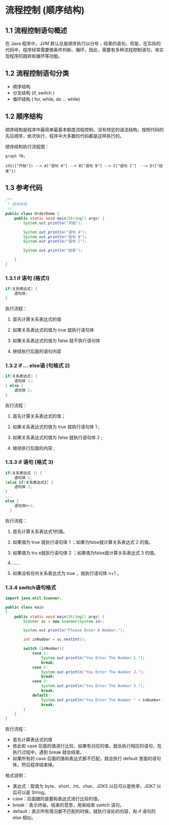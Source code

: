 # 流程控制 (顺序结构)

## 1.1 流程控制语句概述

在 Java 程序中，JVM 默认总是顺序执行以分号 `;` 结束的语句。但是，在实际的代码中，程序经常需要做条件判断、循环，因此，需要有多种流程控制语句，来实现程序的跳转和循环等功能。

## 1.2 流程控制语句分类

- 顺序结构
- 分支结构 (if,  switch )
- 循环结构 ( for,  while,  do ... while)

## 1.2 顺序结构

顺序结构是程序中最简单最基本额度流程控制，没有特定的语法结构，按照代码的先后顺序，依次执行，程序中大多数的代码都是这样执行的。

顺序结构执行流程图：

```mermaid
graph TB;

id1(["开始"]) --> A["语句 A"] --> B["语句 B"] --> C["语句 C"]  --> D(["结束"])
```



## 1.3 参考代码

```java
/**
 * 顺序结构
 */
public class OrderDemo {
    public static void main(String[] args) {
        System.out.println("开始");

        System.out.println("语句 A");
        System.out.println("语句 B");
        System.out.println("语句 C");

        System.out.println("结束");

    }
}
```



### 1.3.1 if 语句 (格式1)

```java
if(关系表达式) {
    语句体;
}
```

执行流程：

1. 首先计算关系表达式的值

2. 如果关系表达式的值为 true 就执行语句体

3. 如果关系表达式的值为 false 就不执行语句体

4. 继续执行后面的语句内容

###  1.3.2 if ... else语 (句格式 2)

```java
if(关系表达式) {
    语句体 1；
} else {
    语句体 2;
}
```

执行流程：

1. 首先计算关系表达式的值；

2. 如果关系表达式的值为 true 就执行语句体 1 ;

3. 如果关系表达式的值为 false 就执行语句体 2 ;

4. 继续执行后面的内容 ;

### 1.3.3 if 语句 (格式 3)

```java
if(关系表达式 1) {
    语句体 1;
}else if(关系表达式2) {
    语句体 2;
}
...
else {
    语句体n+1;
  }
```

执行流程：

1. 首先计算关系表达式1的值。

2. 如果值为 true 就执行语句体 1 ；如果为false就计算关系表达式 2 的值。

3. 如果值为 tru e就执行语句体 2 ；如果值为false就计算关系表达式 3 的值。

4.  ……

5. 如果没有任何关系表达式为 true ，就执行语句体 n+1 。

### 1.3.4 switch语句格式

```java
import java.util.Scanner;

public class main
{
    public static void main(String[] args) {
        Scanner sc = new Scanner(System.in);

        System.out.println("Please Enter A Number.");

        int inNumber = sc.nextInt();

        switch (inNumber){
            case 1:
                System.out.println("You Enter The Number 1.");
                break;
            case 2:
                System.out.println("You Enter The Number 2.");
                break;
            case 3:
                System.out.println("You Enter The Number 3.");
                break;
            default:
                System.out.println("You Enter The Number " + inNumber + ".");
                break;
        }
    }
}
```

执行流程：

- 首先计算表达式的值
- 依此和 case 后面的值进行比较，如果有对应的值，就会执行相应的语句，在执行过程中，遇到 break 就会结束。
- 如果所有的 case 后面的值和表达式都不匹配，就会执行 default 里面的语句体，然后程序结束掉。

格式说明：
- 表达式：取值为 byte、short、int、char、JDK5 以后可以是枚举，JDK7 以后可以是 String。
- case：后面跟的是要和表达式进行比较的值。
- break：表示终端，结束的意思，用来结束 switch 语句。
- default：表示所有情况都不匹配的时候，就执行该处的内容，和 if 语句的 else 相似。

